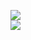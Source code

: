 [![](https://img.shields.io/badge/Made%20With-Github%20Spray-lightgrey.svg?style=for-the-badge&logo=github)](https://github.com/Annihil/github-spray#5408)  
[![](https://i.imgur.com/2DrTn0Z.gif)](https://github.com/Annihil/github-spray)